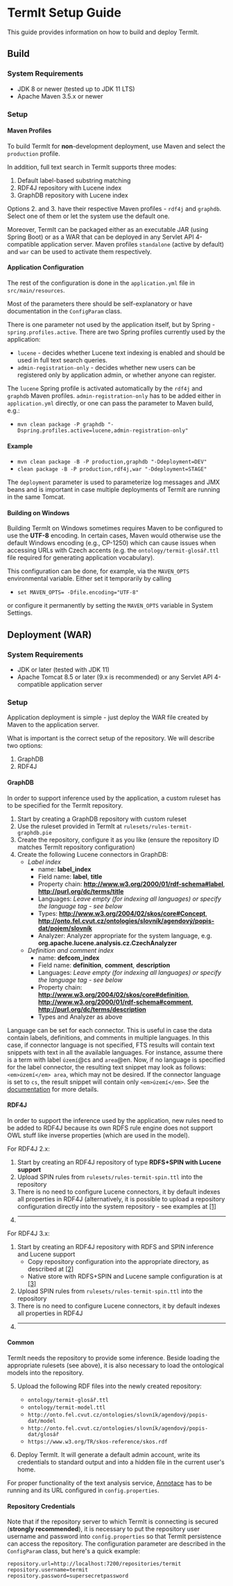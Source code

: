 # TermIt Setup Guide

This guide provides information on how to build and deploy TermIt.

## Build

### System Requirements

* JDK 8 or newer (tested up to JDK 11 LTS)
* Apache Maven 3.5.x or newer


### Setup

#### Maven Profiles

To build TermIt for **non**-development deployment, use Maven and select the `production` profile.

In addition, full text search in TermIt supports three modes:
1. Default label-based substring matching
2. RDF4J repository with Lucene index
3. GraphDB repository with Lucene index

Options 2. and 3. have their respective Maven profiles - `rdf4j` and `graphdb`. Select one of them
or let the system use the default one.

Moreover, TermIt can be packaged either as an executable JAR (using Spring Boot) or as a WAR that can be deployed in any Servlet API 4-compatible application server.
Maven profiles `standalone` (active by default) and `war` can be used to activate them respectively.

#### Application Configuration

The rest of the configuration is done in the `application.yml` file in `src/main/resources`.

Most of the parameters there should be self-explanatory or have documentation in the `ConfigParam` class.

There is one parameter not used by the application itself, but by Spring - `spring.profiles.active`. There are two Spring profiles currently used
by the application:
* `lucene` - decides whether Lucene text indexing is enabled and should be used in full text search queries.
* `admin-registration-only` - decides whether new users can be registered only by application admin, or whether anyone can register.

The `lucene` Spring profile is activated automatically by the `rdf4j` and `graphdb` Maven profiles. `admin-registration-only` has to be added
either in `application.yml` directly, or one can pass the parameter to Maven build, e.g.:

* `mvn clean package -P graphdb "-Dspring.profiles.active=lucene,admin-registration-only"`


#### Example

* `mvn clean package -B -P production,graphdb "-Ddeployment=DEV"`
* `clean package -B -P production,rdf4j,war "-Ddeployment=STAGE"`

The `deployment` parameter is used to parameterize log messages and JMX beans and is important in case multiple deployments
of TermIt are running in the same Tomcat.


#### Building on Windows

Building TermIt on Windows sometimes requires Maven to be configured to use the **UTF-8** encoding. In certain cases, 
Maven would otherwise use the default Windows encoding (e.g., CP-1250) which can cause issues when accessing URLs with Czech accents 
(e.g. the `ontology/termit-glosář.ttl` file required for generating application vocabulary).

This configuration can be done, for example, via the `MAVEN_OPTS` environmental variable. Either set it temporarily by calling

* `set MAVEN_OPTS= -Dfile.encoding="UTF-8"`

or configure it permanently by setting the `MAVEN_OPTS` variable in System Settings.


## Deployment (WAR)

### System Requirements

* JDK or later (tested with JDK 11)
* Apache Tomcat 8.5 or later (9.x is recommended) or any Servlet API 4-compatible application server

### Setup

Application deployment is simple - just deploy the WAR file created by Maven to the application server.

What is important is the correct setup of the repository. We will describe two options:

1. GraphDB
2. RDF4J

#### GraphDB

In order to support inference used by the application, a custom ruleset has to be specified for the TermIt repository.

1. Start by creating a GraphDB repository with custom ruleset
2. Use the ruleset provided in TermIt at `rulesets/rules-termit-graphdb.pie`
3. Create the repository, configure it as you like (ensure the repository ID matches TermIt repository configuration)
4. Create the following Lucene connectors in GraphDB:
    * *Label index*
        * name: **label_index**
        * Field name: **label**, **title** 
        * Property chain: **http://www.w3.org/2000/01/rdf-schema#label**, **http://purl.org/dc/terms/title**
        * Languages: _Leave empty (for indexing all languages) or specify the language tag - see below_
        * Types: **http://www.w3.org/2004/02/skos/core#Concept**, **http://onto.fel.cvut.cz/ontologies/slovník/agendový/popis-dat/pojem/slovník**
        * Analyzer: Analyzer appropriate for the system language, e.g. **org.apache.lucene.analysis.cz.CzechAnalyzer**
    * *Definition and comment index*
        * name: **defcom_index**
        * Field name: **definition**, **comment**, **description**
        * Languages: _Leave empty (for indexing all languages) or specify the language tag - see below_
        * Property chain: **http://www.w3.org/2004/02/skos/core#definition**, **http://www.w3.org/2000/01/rdf-schema#comment**, **http://purl.org/dc/terms/description**
        * Types and Analyzer as above
        
Language can be set for each connector. This is useful in case the data contain labels, definitions, and comments in multiple languages. In this case,
if connector language is not specified, FTS results will contain text snippets with text in all the available languages. For instance, assume
there is a term with label `území`@cs and `area`@en. Now, if no language is specified for the label connector, the resulting text snippet may
look as follows: `<em>území</em> area`, which may not be desired. If the connector language is set to `cs`, the result snippet will contain
only `<em>území</em>`. See the [documentation](http://graphdb.ontotext.com/documentation/free/lucene-graphdb-connector.html) for more details.

#### RDF4J

In order to support the inference used by the application, new rules need to be added to RDF4J because its own RDFS rule engine does not
support OWL stuff like inverse properties (which are used in the model).

For RDF4J 2.x: 
1. Start by creating an RDF4J repository of type **RDFS+SPIN with Lucene support**
2. Upload SPIN rules from `rulesets/rules-termit-spin.ttl` into the repository
3. There is no need to configure Lucene connectors, it by default indexes all properties in RDF4J (alternatively, it is possible
to upload a repository configuration directly into the system repository - see examples at [[1]](https://github.com/eclipse/rdf4j/tree/master/core/repository/api/src/main/resources/org/eclipse/rdf4j/repository/config)
4. -----

For RDF4J 3.x: 
1. Start by creating an RDF4J repository with RDFS and SPIN inference and Lucene support
    * Copy repository configuration into the appropriate directory, as described at [[2]](https://rdf4j.eclipse.org/documentation/server-workbench-console/#repository-configuration)
    * Native store with RDFS+SPIN and Lucene sample configuration is at [[3]](https://github.com/eclipse/rdf4j/blob/master/core/repository/api/src/main/resources/org/eclipse/rdf4j/repository/config/native-spin-rdfs-lucene.ttl)
2. Upload SPIN rules from `rulesets/rules-termit-spin.ttl` into the repository
3. There is no need to configure Lucene connectors, it by default indexes all properties in RDF4J
4. -----

#### Common

TermIt needs the repository to provide some inference. Beside loading the appropriate rulesets (see above), it is also
necessary to load the ontological models into the repository.

5. Upload the following RDF files into the newly created repository:
    * `ontology/termit-glosář.ttl`
    * `ontology/termit-model.ttl`
    * `http://onto.fel.cvut.cz/ontologies/slovník/agendový/popis-dat/model`
    * `http://onto.fel.cvut.cz/ontologies/slovník/agendový/popis-dat/glosář`
    * `https://www.w3.org/TR/skos-reference/skos.rdf`

6. Deploy TermIt. It will generate a default admin account, write its credentials to standard output and into a hidden file in the current user's home.

For proper functionality of the text analysis service, [Annotace](https://github.com/kbss-cvut/annotace) has to be running and its URL configured in `config.properties`.


#### Repository Credentials

Note that if the repository server to which TermIt is connecting is secured (**strongly recommended**), it is necessary to put the repository user 
username and password into `config.properties` so that TermIt persistence can access the repository. The configuration parameter are described in the `ConfigParam` class,
but here's a quick example:

```
repository.url=http://localhost:7200/repositories/termit
repository.username=termit
repository.password=supersecretpassword
```
